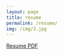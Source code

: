 ```yaml
---
layout: page
title: resume
permalink: /resume/
img: /img/3.jpg
---
```


[Resume PDF](https://drive.google.com/file/d/1WV-Wce-Mf8B15m-7im-UhYFCg1vpSOod/view?usp=sharing)
